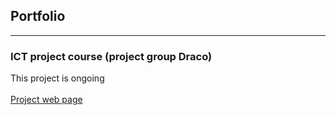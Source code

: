 ## Portfolio

---

### ICT project course (project group Draco)

This project is ongoing
<br><br>
[Project web page](/sample_page)






